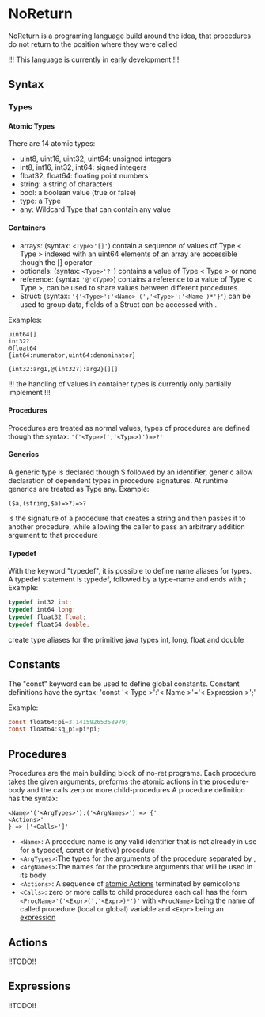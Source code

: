 # NoReturn 
NoReturn is a programing language build around the idea, that 
procedures do not return to the position where they were called

!!! This language is currently in early development !!!

## Syntax
### Types
#### Atomic Types
There are 14 atomic types:
- uint8, uint16, uint32, uint64: unsigned integers
- int8, int16, int32, int64: signed integers
- float32, float64: floating point numbers
- string: a string of characters
- bool: a boolean value (true or false)
- type: a Type
- any: Wildcard Type that can contain any value
#### Containers
- arrays: (syntax: `<Type>'[]'`) contain a sequence of values of 
Type < Type > indexed with an uint64 
elements of an array are accessible though the [] operator
- optionals: (syntax: `<Type>'?'`) contains a value of Type < Type >
or none
- reference: (syntax `'@'<Type>`) contains a reference to a value 
of Type < Type >, can be used to share values 
between different procedures
- Struct: (syntax: `'{'<Type>':'<Name>
(','<Type>':'<Name )*'}'`) can be used to group
data, fields of a Struct can be accessed with .

Examples:
```
uint64[]
int32?
@float64
{int64:numerator,uint64:denominator}

{int32:arg1,@(int32?):arg2}[][]
```

!!! the handling of values in container types 
is currently only partially implement !!!

#### Procedures
Procedures are treated as normal values, 
types of procedures are defined though the syntax:
`'('<Type>(','<Type>)')=>?'`
#### Generics
A generic type is declared though $ followed by an 
identifier, generic allow declaration of dependent types 
in procedure signatures. At runtime generics are treated as
Type any.
Example:

```
($a,(string,$a)=>?)=>?
```
is the signature of a procedure that creates a string 
and then passes it to another procedure, while 
allowing the caller to pass an arbitrary addition argument
to that procedure

#### Typedef
With the keyword "typedef", it is possible to define 
name aliases for types. 
A typedef statement is typedef, followed by a type-name 
and ends with ;
Example:
```C
typedef int32 int;
typedef int64 long;
typedef float32 float;
typedef float64 double;
```
create type aliases for the primitive java types
int, long, float and double

## Constants
The "const" keyword can be used to define global constants.
Constant definitions have the syntax:
'const '< Type >':'< Name >'='< Expression >';'

Example:
```C
const float64:pi=3.14159265358979;
const float64:sq_pi=pi*pi;
```
## Procedures
Procedures are the main building block of no-ret programs.
Each procedure takes the given arguments, preforms 
the atomic actions in the procedure-body and the calls 
zero or more child-procedures
A procedure definition has the syntax:
```
<Name>'('<ArgTypes>'):('<ArgNames>') => {'
<Actions>'
} => ['<Calls>']'
```
- `<Name>`: A procedure name is any valid identifier that is
not already in use for a typedef, const or (native) procedure
- `<ArgTypes>`:The types for the arguments of the procedure
separated by ,
- `<ArgNames>`:The names for the procedure arguments
that will be used in its body
- `<Actions>`: A sequence of [atomic Actions](https://github.com/bsoelch/NoReturn#Actions) 
terminated by semicolons
- `<Calls>`: zero or more calls to child procedures
each call has the form `<ProcName>'('<Expr>(','<Expr>)*')'`
with `<ProcName>` being the name of called procedure
(local or global) variable and `<Expr>` being an 
[expression](https://github.com/bsoelch/NoReturn#Expressions)

## Actions

!!TODO!!

## Expressions

!!TODO!!

